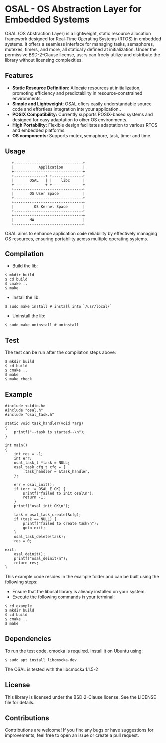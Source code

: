 # OSAL - OS Abstraction Layer for Embedded Systems

OSAL (OS Abstraction Layer) is a lightweight, static resource allocation framework designed for Real-Time Operating Systems (RTOS) in embedded systems.
It offers a seamless interface for managing tasks, semaphores, mutexes, timers, and more, all statically defined at initialization.
Under the permissive BSD-2-Clause license, users can freely utilize and distribute the library without licensing complexities.

## Features

- **Static Resource Definition:** Allocate resources at initialization, promoting efficiency and predictability in resource-constrained environments.
- **Simple and Lightweight**: OSAL offers easily understandable source code and effortless integration into your application..
- **POSIX Compatibility:** Currently supports POSIX-based systems and designed for easy adaptation to other OS environments.
- **High Portability:** Flexible design facilitates adaptation to various RTOS and embedded platforms.
- **OS components:** Supports mutex, semaphore, task, timer and time.

## Usage

```
   +-------------------------------+
   |           Application         |
   +-------------------------------+
   +--------------+ +--------------+
   |       OSAL   | |    libc      |
   +--------------+ +--------------+
   +-------------------------------+
   |       OS User Space           |
   +-------------------------------+
   +-------------------------------+
   |         OS Kernel Space       |
   +-------------------------------+
   +-------------------------------+
   |       HW                      |
   +-------------------------------+
```

OSAL aims to enhance application code reliability by effectively managing OS resources, ensuring portability across multiple operating systems.

## Compilation

- Build the lib:

```
$ mkdir build
$ cd build
$ cmake ..
$ make
```

- Install the lib:

```
$ sudo make install # install into `/usr/local/`
```

- Uninstall the lib:

```
$ sudo make uninstall # uninstall
```

## Test

The test can be run after the compilation steps above:
```
$ mkdir build
$ cd build
$ cmake ..
$ make
$ make check
```

## Example

```
#include <stdio.h>
#include "osal.h"
#include "osal_task.h"

static void task_handler(void *arg)
{
	printf("--task is started--\n");
}

int main()
{
	int res = -1;
	int err;
	osal_task_t *task = NULL;
	osal_task_cfg_t cfg = {
		.task_handler = &task_handler,
	};

	err = osal_init();
	if (err != OSAL_E_OK) {
		printf("failed to init osal\n");
		return -1;
	}
	printf("osal_init OK\n");

	task = osal_task_create(&cfg);
	if (task == NULL) {
		printf("failed to create task\n");
		goto exit;
	}
	osal_task_delete(task);
	res = 0;

exit:
	osal_deinit();
	printf("osal_deinit\n");
	return res;
}
```

This example code resides in the example folder and can be built using
the following steps:

- Ensure that the libosal library is already installed on your system.
- Execute the following commands in your terminal:

```
$ cd example
$ mkdir build
$ cd build
$ cmake ..
$ make
```

## Dependencies

To run the test code, cmocka is required. Install it on Ubuntu using:

```
$ sudo apt install libcmocka-dev
```

The OSAL is tested with the libcmocka 1.1.5-2

## License

This library is licensed under the BSD-2-Clause license. See the LICENSE file for details.

## Contributions

Contributions are welcome! If you find any bugs or have suggestions for improvements, feel free to open an issue or create a pull request.
